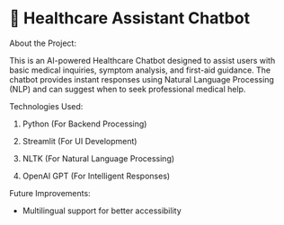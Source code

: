 
# 🏥 Healthcare Assistant Chatbot


About the Project:

This is an AI-powered Healthcare Chatbot designed to assist users with basic medical inquiries, symptom analysis, and first-aid guidance. The chatbot provides instant responses using Natural Language Processing (NLP) and can suggest when to seek professional medical help.

Technologies Used:

1. Python (For Backend Processing)

2. Streamlit (For UI Development)

3. NLTK (For Natural Language Processing)

4. OpenAI GPT (For Intelligent Responses)

Future Improvements:

- Multilingual support for better accessibility
